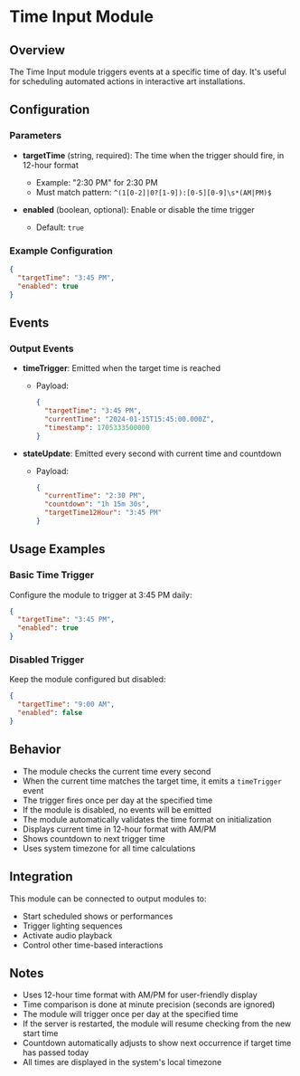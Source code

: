 # Time Input Module

## Overview

The Time Input module triggers events at a specific time of day. It's useful for scheduling automated actions in interactive art installations.

## Configuration

### Parameters

- **targetTime** (string, required): The time when the trigger should fire, in 12-hour format
  - Example: "2:30 PM" for 2:30 PM
  - Must match pattern: `^(1[0-2]|0?[1-9]):[0-5][0-9]\s*(AM|PM)$`

- **enabled** (boolean, optional): Enable or disable the time trigger
  - Default: `true`

### Example Configuration

```json
{
  "targetTime": "3:45 PM",
  "enabled": true
}
```

## Events

### Output Events

- **timeTrigger**: Emitted when the target time is reached
  - Payload:
    ```json
    {
      "targetTime": "3:45 PM",
      "currentTime": "2024-01-15T15:45:00.000Z",
      "timestamp": 1705333500000
    }
    ```

- **stateUpdate**: Emitted every second with current time and countdown
  - Payload:
    ```json
    {
      "currentTime": "2:30 PM",
      "countdown": "1h 15m 30s",
      "targetTime12Hour": "3:45 PM"
    }
    ```

## Usage Examples

### Basic Time Trigger

Configure the module to trigger at 3:45 PM daily:

```json
{
  "targetTime": "3:45 PM",
  "enabled": true
}
```

### Disabled Trigger

Keep the module configured but disabled:

```json
{
  "targetTime": "9:00 AM",
  "enabled": false
}
```

## Behavior

- The module checks the current time every second
- When the current time matches the target time, it emits a `timeTrigger` event
- The trigger fires once per day at the specified time
- If the module is disabled, no events will be emitted
- The module automatically validates the time format on initialization
- Displays current time in 12-hour format with AM/PM
- Shows countdown to next trigger time
- Uses system timezone for all time calculations

## Integration

This module can be connected to output modules to:
- Start scheduled shows or performances
- Trigger lighting sequences
- Activate audio playback
- Control other time-based interactions

## Notes

- Uses 12-hour time format with AM/PM for user-friendly display
- Time comparison is done at minute precision (seconds are ignored)
- The module will trigger once per day at the specified time
- If the server is restarted, the module will resume checking from the new start time
- Countdown automatically adjusts to show next occurrence if target time has passed today
- All times are displayed in the system's local timezone 